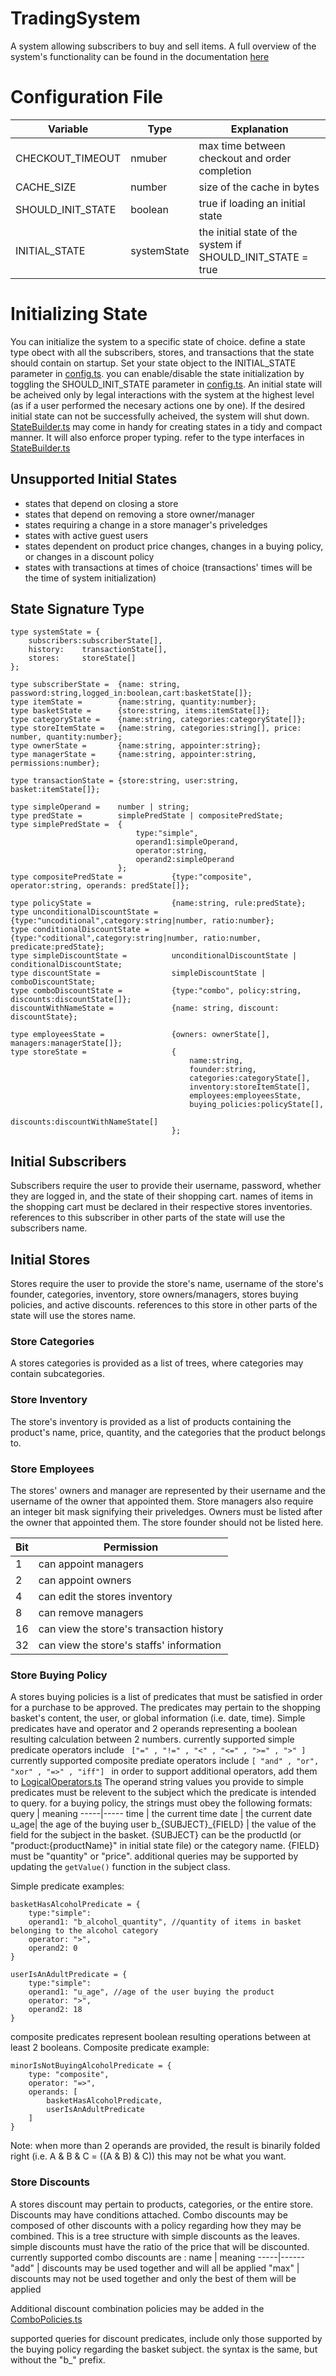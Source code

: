 # TradingSystem
A system allowing subscribers to buy and sell items. A full overview of the system's functionality can be found in the documentation [here](documentation/assets/requirements.pdf)

# Configuration File

Variable | Type | Explanation
---------|--------|-----
CHECKOUT_TIMEOUT | nmuber | max time between checkout and order completion
CACHE_SIZE | number | size of the cache in bytes
SHOULD_INIT_STATE | boolean |true if loading an initial state
INITIAL_STATE | systemState | the initial state of the system if SHOULD_INIT_STATE = true


# Initializing State

You can initialize the system to a specific state of choice. define a state type obect with all the subscribers, stores, and transactions that the state should contain on startup. Set your state object to the INITIAL_STATE parameter in [config.ts](dev/Server/src/config.ts). you can enable/disable the state initialization by toggling the SHOULD_INIT_STATE parameter in [config.ts](dev/Server/src/config.ts). An initial state will be acheived only by legal interactions with the system at the highest level (as if a user performed the necesary actions one by one). If the desired initial state can not be successfully acheived, the system will shut down. 
[StateBuilder.ts](dev/Server/src/ServiceLayer/state/StateBuilder.ts) may come in handy for creating states in a tidy and compact manner. It will also enforce proper typing. refer to the type interfaces in  [StateBuilder.ts](dev/Server/src/ServiceLayer/state/StateBuilder.ts)

## Unsupported Initial States
- states that depend on closing a store
- states that depend on removing a store owner/manager
- states requiring a change in a store manager's priveledges
- states with active guest users
- states dependent on product price changes, changes in a buying policy, or changes in a discount policy
- states with transactions at times of choice (transactions' times will be the time of system initialization) 

## State Signature Type

```
type systemState = {
    subscribers:subscriberState[],
    history:    transactionState[],
    stores:     storeState[]
};

type subscriberState =  {name: string, password:string,logged_in:boolean,cart:basketState[]};
type itemState =        {name:string, quantity:number};
type basketState =      {store:string, items:itemState[]};
type categoryState =    {name:string, categories:categoryState[]};
type storeItemState =   {name:string, categories:string[], price: number, quantity:number};
type ownerState =       {name:string, appointer:string};
type managerState =     {name:string, appointer:string, permissions:number};

type transactionState = {store:string, user:string, basket:itemState[]};

type simpleOperand =    number | string;
type predState =        simplePredState | compositePredState;
type simplePredState =  {
                            type:"simple",
                            operand1:simpleOperand, 
                            operator:string, 
                            operand2:simpleOperand
                        };
type compositePredState =           {type:"composite", operator:string, operands: predState[]};
                        
type policyState =                  {name:string, rule:predState};
type unconditionalDiscountState =   {type:"uncoditional",category:string|number, ratio:number};
type conditionalDiscountState =     {type:"coditional",category:string|number, ratio:number, predicate:predState};
type simpleDiscountState =          unconditionalDiscountState | conditionalDiscountState;
type discountState =                simpleDiscountState | comboDiscountState;
type comboDiscountState =           {type:"combo", policy:string, discounts:discountState[]};
discountWithNameState =             {name: string, discount: discountState};

type employeesState =               {owners: ownerState[], managers:managerState[]};
type storeState =                   {
                                        name:string,
                                        founder:string,
                                        categories:categoryState[],
                                        inventory:storeItemState[], 
                                        employees:employeesState, 
                                        buying_policies:policyState[],
                                        discounts:discountWithNameState[]
                                    };
```


## Initial Subscribers

Subscribers require the user to provide their username, password, whether they are logged in, and the state of their shopping cart. names of items in the shopping cart must be declared in their respective stores inventories. references to this subscriber in other parts of the state will use the subscribers name.

## Initial Stores

Stores require the user to provide the store's name, username of the store's founder, categories, inventory, store owners/managers, stores buying policies, and active discounts. references to this store in other parts of the state will use the stores name.

### Store Categories

A stores categories is provided as a list of trees, where categories may contain subcategories.

### Store Inventory

The store's inventory is provided as a list of products containing the product's name, price, quantity, and the categories that the product belongs to.

### Store Employees

The stores' owners and manager are represented by their username and the username of the owner that appointed them. Store managers also require an integer bit mask signifying their priveledges. Owners must be listed after the owner that appointed them. The store founder should not be listed here.

Bit | Permission
----|-----------
1 | can appoint managers
2 | can appoint owners
4 | can edit the stores inventory
8 | can remove managers
16 | can view the store's transaction history
32 | can view the store's staffs' information

### Store Buying Policy

A stores buying policies is a list of predicates that must be satisfied in order for a purchase to be approved. The predicates may pertain to the shopping basket's content, the user, or global information (i.e. date, time). Simple predicates have and operator and 2 operands representing a boolean resulting calculation between 2 numbers.
currently supported  simple predicate operators include ``` ["=" , "!=" , "<" , "<=" , ">=" , ">" ]```
currently supported composite prediate operators include ``` [ "and" , "or", "xor" , "=>" , "iff"]  ```
in order to support additional operators, add them to [LogicalOperators.ts](dev/Server/src/DomainLayer/discount/logic/LogicalOperators.ts)
The operand string values you provide to simple predicates must be relevent to the subject which the predicate is intended to query. for a buying policy, the strings must obey the following formats:
query | meaning
-----|-----
time | the current time
date | the current date
u_age| the age of the buying user
b_{SUBJECT}_{FIELD} | the value of the field for the subject in the basket. {SUBJECT} can be the productId (or "product:{productName}" in initial state file) or the category name. {FIELD} must be "quantity" or "price". additional queries may be supported by updating the ```getValue()``` function in the subject class.

Simple predicate examples:
```
basketHasAlcoholPredicate = {
    type:"simple":
    operand1: "b_alcohol_quantity", //quantity of items in basket belonging to the alcohol category
    operator: ">",
    operand2: 0
}

userIsAnAdultPredicate = {
    type:"simple":
    operand1: "u_age", //age of the user buying the product
    operator: ">",
    operand2: 18
}
```

composite predicates represent boolean resulting operations between at least 2 booleans.
Composite predicate example:
```
minorIsNotBuyingAlcoholPredicate = {
    type: "composite",
    operator: "=>",
    operands: [
        basketHasAlcoholPredicate,
        userIsAnAdultPredicate
    ]
}
```
Note: when more than 2 operands are provided, the result is binarily folded right 
(i.e. A & B & C = ((A & B) & C)) this may not be what you want.

### Store Discounts

A stores discount may pertain to products, categories, or the entire store. Discounts may have conditions attached. Combo discounts may be composed of other discounts with a policy regarding how they may be combined. This is a tree structure with simple discounts as the leaves. simple discounts must have the ratio of the price that will be discounted.
currently supported combo discounts are :
name | meaning
-----|------
"add" | discounts may be used together and will all be applied
"max" | discounts may not be used together and only the best of them will be applied

Additional discount combination policies may be added in the [ComboPolicies.ts](dev/Server/src/DomainLayer/discount/ComboPolicies.ts)

supported queries for discount predicates, include only those supported by the buying policy regarding the basket subject. the syntax is the same, but without the "b_" prefix.
